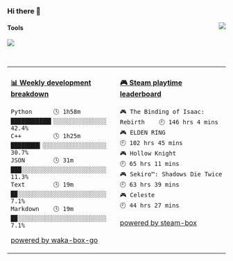 ### Hi there 👋
<a href="#">
  <img align="right" src="https://github-readme-stats.vercel.app/api?username=LKRCharon&show_icons=true&locale=cn" />
</a> 

#### Tools

[![](https://img.shields.io/badge/IDE-Visual%20Studio%20Code-blue?style=flat-square&logo=Visual-Studio-Code)](https://code.visualstudio.com/)

<br>
<table>
<tr>
<td valign="top" width="50%">

<!-- waka-box start -->
#### <a href="https://gist.github.com/dca6b3b1c8850dcd3c418823b9bee73b" target="_blank">📊 Weekly development breakdown</a>
```text
Python      🕓 1h58m ███████████▍░░░░░░░░░░░░░░░ 42.4%
C++         🕓 1h25m ████████▎░░░░░░░░░░░░░░░░░░ 30.7%
JSON        🕓 31m   ███░░░░░░░░░░░░░░░░░░░░░░░░ 11.3%
Text        🕓 19m   █▉░░░░░░░░░░░░░░░░░░░░░░░░░  7.1%
Markdown    🕓 19m   █▉░░░░░░░░░░░░░░░░░░░░░░░░░  7.1%
```
<!-- Powered by https://github.com/YouEclipse/waka-box-go . -->
<!-- waka-box end -->

[powered by waka-box-go](https://github.com/YouEclipse/waka-box-go)

</td>
<td valign="top" width="50%">

<!-- steam-box start -->
#### <a href="https://gist.github.com/c99b3abaef51c164c9f95731c844c9a7" target="_blank">🎮 Steam playtime leaderboard</a>
```text
🎮 The Binding of Isaac: Rebirth    🕘 146 hrs 4 mins
🎮 ELDEN RING                       🕘 102 hrs 45 mins
🎮 Hollow Knight                    🕘 65 hrs 11 mins
🎮 Sekiro™: Shadows Die Twice       🕘 63 hrs 39 mins
🎮 Celeste                          🕘 44 hrs 27 mins
```
<!-- Powered by https://github.com/YouEclipse/steam-box . -->
<!-- steam-box end -->

[powered by steam-box](https://github.com/YouEclipse/steam-box)

</td>
</tr>
</table>


<!--
**LKRCharon/LKRCharon** is a ✨ _special_ ✨ repository because its `README.md` (this file) appears on your GitHub profile.

Here are some ideas to get you started:

- 🔭 I’m currently working on ...
- 🌱 I’m currently learning ...
- 👯 I’m looking to collaborate on ...
- 🤔 I’m looking for help with ...
- 💬 Ask me about ...
- 📫 How to reach me: ...
- 😄 Pronouns: ...
- ⚡ Fun fact: ...
-->

